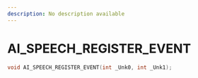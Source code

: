 ```yaml
---
description: No description available 
---
```


# AI_SPEECH_REGISTER_EVENT

```cpp
void AI_SPEECH_REGISTER_EVENT(int _Unk0, int _Unk1);
```
